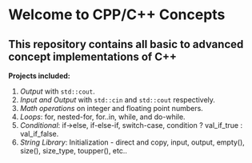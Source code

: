 # Welcome to CPP/C++ Concepts
## This repository contains all basic to advanced concept implementations of C++
**Projects included:**
1. *Output* with <code>std::cout</code>.
2. *Input and Output* with <code>std::cin</code> and <code>std::cout</code> respectively.
3. *Math operations* on integer and floating point numbers.
4. *Loops*: for, nested-for, for..in, while, and do-while.
5. *Conditional*: if->else, if-else-if, switch-case, condition ? val_if_true : val_if_false.
6. *String Library*: Initialization - direct and copy, input, output, empty(), size(), size_type, toupper(), etc.. 